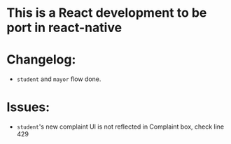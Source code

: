 # This is a React development to be port in react-native

# Changelog:

- `student` and `mayor` flow done.

# Issues:

- `student`'s new complaint UI is not reflected in Complaint box, check line 429
